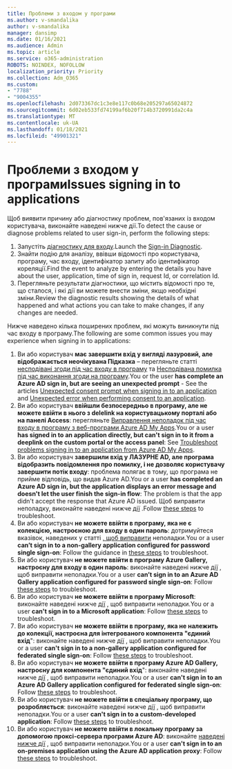 ```yaml
---
title: Проблеми з входом у програми
ms.author: v-smandalika
author: v-smandalika
manager: dansimp
ms.date: 01/16/2021
ms.audience: Admin
ms.topic: article
ms.service: o365-administration
ROBOTS: NOINDEX, NOFOLLOW
localization_priority: Priority
ms.collection: Adm_O365
ms.custom:
- "7788"
- "9004355"
ms.openlocfilehash: 2d073367dc1c3e8e117c0b68e205297a65024872
ms.sourcegitcommit: 6d02eb533fd74199af6b20f714b3720991da2c4a
ms.translationtype: MT
ms.contentlocale: uk-UA
ms.lasthandoff: 01/18/2021
ms.locfileid: "49901321"
---
```

# <a name="issues-signing-in-to-applications"></a><span data-ttu-id="935ed-102">Проблеми з входом у програми</span><span class="sxs-lookup"><span data-stu-id="935ed-102">Issues signing in to applications</span></span>

<span data-ttu-id="935ed-103">Щоб виявити причину або діагностику проблем, пов'язаних із входом користувача, виконайте наведені нижче дії.</span><span class="sxs-lookup"><span data-stu-id="935ed-103">To detect the cause or diagnose problems related to user sign-in, perform the following steps:</span></span>

1. <span data-ttu-id="935ed-104">Запустіть [діагностику для входу](https://ms.portal.azure.com/#blade/Microsoft_AAD_IAM/ActiveDirectoryMenuBlade/diagnose/symptomId/ms_aad_dxp_signin_caDiagnoseAndSolveSummarySymptom).</span><span class="sxs-lookup"><span data-stu-id="935ed-104">Launch the [Sign-in Diagnostic](https://ms.portal.azure.com/#blade/Microsoft_AAD_IAM/ActiveDirectoryMenuBlade/diagnose/symptomId/ms_aad_dxp_signin_caDiagnoseAndSolveSummarySymptom).</span></span>
2. <span data-ttu-id="935ed-105">Знайти подію для аналізу, ввівши відомості про користувача, програму, час входу, ідентифікатор запиту або ідентифікатор кореляції.</span><span class="sxs-lookup"><span data-stu-id="935ed-105">Find the event to analyze by entering the details you have about the user, application, time of sign in, request Id, or correlation Id.</span></span>
3. <span data-ttu-id="935ed-106">Перегляньте результати діагностики, що містить відомості про те, що сталося, і які дії ви можете внести зміни, якщо необхідні зміни.</span><span class="sxs-lookup"><span data-stu-id="935ed-106">Review the diagnostic results showing the details of what happened and what actions you can take to make changes, if any changes are needed.</span></span>

<span data-ttu-id="935ed-107">Нижче наведено кілька поширених проблем, які можуть виникнути під час входу в програму.</span><span class="sxs-lookup"><span data-stu-id="935ed-107">The following are some common issues you may experience when signing in to applications:</span></span>

1. <span data-ttu-id="935ed-108">Ви або користувач **має завершити вхід у вигляді лазуровий, але відображається неочікувана Підказка** – перегляньте статті [несподівані згоди під час входу в програму](https://docs.microsoft.com/azure/active-directory/manage-apps/application-sign-in-unexpected-user-consent-prompt) та [Несподівана помилка під час виконання згоди на програму](https://docs.microsoft.com/azure/active-directory/manage-apps/application-sign-in-unexpected-user-consent-error).</span><span class="sxs-lookup"><span data-stu-id="935ed-108">You or the user **has complete an Azure AD sign in, but are seeing an unexpected prompt** - See the articles [Unexpected consent prompt when signing in to an application](https://docs.microsoft.com/azure/active-directory/manage-apps/application-sign-in-unexpected-user-consent-prompt) and [Unexpected error when performing consent to an application](https://docs.microsoft.com/azure/active-directory/manage-apps/application-sign-in-unexpected-user-consent-error).</span></span>
2. <span data-ttu-id="935ed-109">Ви або користувач **ввійшли безпосередньо в програму, але не можете ввійти в нього з delelink на користувацькому порталі або на панелі Access**: перегляньте [Виправлення неполадок під час входу в програму з веб-програми Azure AD My Apps](https://docs.microsoft.com/azure/active-directory/manage-apps/application-sign-in-other-problem-access-panel).</span><span class="sxs-lookup"><span data-stu-id="935ed-109">You or a user **has signed in to an application directly, but can't sign in to it from a deeplink on the custom portal or the access panel**: See [Troubleshoot problems signing in to an application from Azure AD My Apps](https://docs.microsoft.com/azure/active-directory/manage-apps/application-sign-in-other-problem-access-panel).</span></span>
3. <span data-ttu-id="935ed-110">Ви або користувач **завершили вхід у ЛАЗУРНЕ AD, але програма відобразить повідомлення про помилку, і не дозволяє користувачу завершити потік входу**: проблема полягає в тому, що програма не прийме відповідь, що видав Azure AD.</span><span class="sxs-lookup"><span data-stu-id="935ed-110">You or a user **has completed an Azure AD sign in, but the application displays an error message and doesn't let the user finish the sign-in flow**: The problem is that the app didn't accept the response that Azure AD issued.</span></span> <span data-ttu-id="935ed-111">Щоб виправити неполадку, виконайте наведені нижче [дії](https://docs.microsoft.com/azure/active-directory/application-sign-in-problem-application-error) .</span><span class="sxs-lookup"><span data-stu-id="935ed-111">Follow [these steps](https://docs.microsoft.com/azure/active-directory/application-sign-in-problem-application-error) to troubleshoot.</span></span>
4. <span data-ttu-id="935ed-112">Ви або користувач **не можете ввійти в програму, яка не є колекцією, настроєною для входу в один пароль**: дотримуйтеся вказівок, наведених у статті [, щоб виправити](https://docs.microsoft.com/azure/active-directory/manage-apps/troubleshoot-password-based-sso) неполадки.</span><span class="sxs-lookup"><span data-stu-id="935ed-112">You or a user **can’t sign in to a non-gallery application configured for password single sign-on**: Follow the guidance in [these steps](https://docs.microsoft.com/azure/active-directory/manage-apps/troubleshoot-password-based-sso) to troubleshoot.</span></span>
5. <span data-ttu-id="935ed-113">Ви або користувач **не можете ввійти в програму Azure Gallery, настроєну для входу в один пароль**: виконайте наведені нижче [дії](https://docs.microsoft.com/azure/active-directory/manage-apps/troubleshoot-password-based-sso) , щоб виправити неполадки.</span><span class="sxs-lookup"><span data-stu-id="935ed-113">You or a user **can’t sign in to an Azure AD Gallery application configured for password single sign-on**: Follow [these steps](https://docs.microsoft.com/azure/active-directory/manage-apps/troubleshoot-password-based-sso) to troubleshoot.</span></span>
6. <span data-ttu-id="935ed-114">Ви або користувач **не можете ввійти в програму Microsoft**: виконайте наведені нижче [дії](https://docs.microsoft.com/azure/active-directory/manage-apps/application-sign-in-problem-first-party-microsoft) , щоб виправити неполадки.</span><span class="sxs-lookup"><span data-stu-id="935ed-114">You or a user **can't sign in to a Microsoft application**: Follow [these steps](https://docs.microsoft.com/azure/active-directory/manage-apps/application-sign-in-problem-first-party-microsoft) to troubleshoot.</span></span>
7. <span data-ttu-id="935ed-115">Ви або користувач **не можете ввійти в програму, яка не належить до колекції, настроєна для інтегрованого компонента "єдиний вхід**": виконайте наведені нижче [дії](https://docs.microsoft.com/azure/active-directory/application-sign-in-problem-federated-sso-non-gallery) , щоб виправити неполадки.</span><span class="sxs-lookup"><span data-stu-id="935ed-115">You or a user **can't sign in to a non-gallery application configured for federated single sign-on**: Follow [these steps](https://docs.microsoft.com/azure/active-directory/application-sign-in-problem-federated-sso-non-gallery) to troubleshoot.</span></span>
8. <span data-ttu-id="935ed-116">Ви або користувач **не можете ввійти в програму Azure AD Gallery, настроєну для компонента "єдиний вхід**": виконайте наведені нижче [дії](https://docs.microsoft.com/azure/active-directory/manage-apps/application-sign-in-problem-federated-sso-gallery) , щоб виправити неполадки.</span><span class="sxs-lookup"><span data-stu-id="935ed-116">You or a user **can't sign in to an Azure AD Gallery application configured for federated single sign-on**: Follow [these steps](https://docs.microsoft.com/azure/active-directory/manage-apps/application-sign-in-problem-federated-sso-gallery) to troubleshoot.</span></span>
9. <span data-ttu-id="935ed-117">Ви або користувач **не можете ввійти в спеціальну програму, що розробляється**: виконайте наведені нижче [дії](https://docs.microsoft.com/azure/active-directory/manage-apps/application-sign-in-problem-federated-sso-gallery) , щоб виправити неполадки.</span><span class="sxs-lookup"><span data-stu-id="935ed-117">You or a user **can't sign in to a custom-developed application**: Follow [these steps](https://docs.microsoft.com/azure/active-directory/manage-apps/application-sign-in-problem-federated-sso-gallery) to troubleshoot.</span></span>
10. <span data-ttu-id="935ed-118">Ви або користувач **не можете ввійти в локальну програму за допомогою проксі-сервера програми Azure AD**: виконайте [наведені нижче дії](https://docs.microsoft.com/azure/active-directory/manage-apps/application-sign-in-problem-on-premises-application-proxy) , щоб виправити неполадки.</span><span class="sxs-lookup"><span data-stu-id="935ed-118">You or a user **can't sign in to an on-premises application using the Azure AD application proxy**: Follow [these steps](https://docs.microsoft.com/azure/active-directory/manage-apps/application-sign-in-problem-on-premises-application-proxy) to troubleshoot.</span></span>

